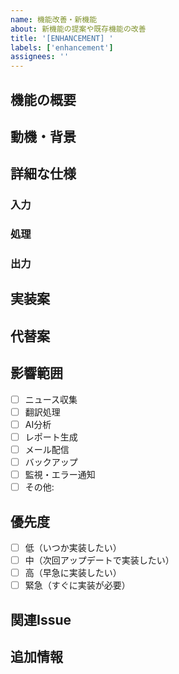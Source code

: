 ```yaml
---
name: 機能改善・新機能
about: 新機能の提案や既存機能の改善
title: '[ENHANCEMENT] '
labels: ['enhancement']
assignees: ''
---
```


## 機能の概要
<!-- 提案する機能の概要を記述 -->

## 動機・背景
<!-- なぜこの機能が必要なのか -->

## 詳細な仕様
<!-- 実装したい機能の詳細 -->

### 入力
<!-- 機能への入力項目 -->

### 処理
<!-- 機能の処理内容 -->

### 出力
<!-- 機能の出力項目 -->

## 実装案
<!-- 実装方法のアイデア -->

## 代替案
<!-- 他の実装方法やアプローチ -->

## 影響範囲
- [ ] ニュース収集
- [ ] 翻訳処理
- [ ] AI分析
- [ ] レポート生成
- [ ] メール配信
- [ ] バックアップ
- [ ] 監視・エラー通知
- [ ] その他: 

## 優先度
- [ ] 低（いつか実装したい）
- [ ] 中（次回アップデートで実装したい）
- [ ] 高（早急に実装したい）
- [ ] 緊急（すぐに実装が必要）

## 関連Issue
<!-- 関連するIssueがあれば記載 -->

## 追加情報
<!-- その他の関連情報 -->